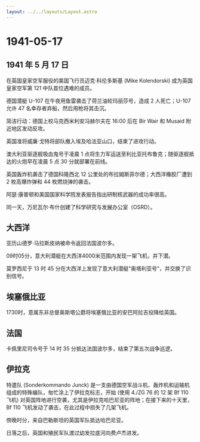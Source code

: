 ```yaml
---
layout: ../../layouts/Layout.astro
---
```


# 1941-05-17

## 1941 年 5 月 17 日

在英国皇家空军服役的美国飞行员迈克·科伦多斯基 (Mike Kolendorski)
成为英国皇家空军第 121 中队首位遇难的成员。

德国潜艇 U-107 在午夜用鱼雷袭击了荷兰油轮玛丽莎号，造成 2 人死亡；U-107
允许 47 名幸存者弃船，然后用枪将其击沉。

简洁行动：德国上校马克西米利安冯赫尔夫在 16:00 后在 Bir Wair 和 Musaid
附近地区发动反攻。

英国准将威廉·戈特将部队撤入埃及哈法亚山口，结束了进攻行动。

澳大利亚驱逐舰吸血鬼号于凌晨 1
点将生力军运送至利比亚托布鲁克；随驱逐舰抵达的火炮早在凌晨 5 点 30
分就部署在前线。

英国轰炸机袭击了德国科隆西北 12 公里处的布拉姆斯菲尔德；大西洋橡胶厂遭到
2 枚高爆炸弹和 44 枚燃烧弹的袭击。

阿瑟·康普顿和美国国家科学院发表报告指出研制核武器的成功率很高。

同一天，万尼瓦尔·布什创建了科学研究与发展办公室（OSRD）。

## 大西洋

亚历山德罗·马拉斯皮纳被命令返回法国波尔多。

09时05分，意大利潜艇在大西洋4000米范围内发现一架飞机，并下潜。

莫罗西尼于 13 时 45
分在大西洋上发现了意大利潜艇"奥塔利亚号"，并交换了识别信号。

## 埃塞俄比亚

1730时，意属东非总督奥斯塔公爵将埃塞俄比亚的安巴阿拉吉投降给英国。

## 法国

卡佩里尼司令号于 14 时 35 分抵达法国波尔多，结束了第五次战争巡逻。

## 伊拉克

特遣队 (Sonderkommando Junck)
是一支由德国空军战斗机、轰炸机和运输机组成的特殊编队，匆忙涂上了伊拉克标志，开始
(使用 4./ZG 76 的 12 架 Bf 110 飞机)
对英国阵地进行空袭，尤其是伊拉克哈巴尼亚的阵地；在接下来的十天里，Bf 110
飞机发动了袭击，在此过程中损失了几架飞机。

傍晚时分，来自巴勒斯坦的英国军队抵达哈巴尼亚。

日落之后，英国和殖民军队渡过幼发拉底河向费卢杰进发。
